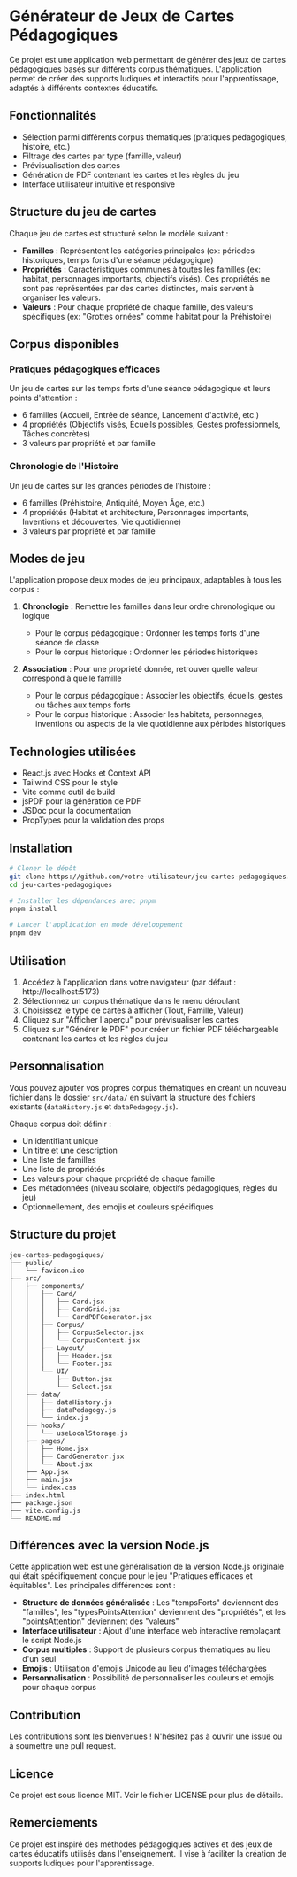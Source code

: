 # Générateur de Jeux de Cartes Pédagogiques

Ce projet est une application web permettant de générer des jeux de cartes pédagogiques basés sur différents corpus thématiques. L'application permet de créer des supports ludiques et interactifs pour l'apprentissage, adaptés à différents contextes éducatifs.

## Fonctionnalités

- Sélection parmi différents corpus thématiques (pratiques pédagogiques, histoire, etc.)
- Filtrage des cartes par type (famille, valeur)
- Prévisualisation des cartes
- Génération de PDF contenant les cartes et les règles du jeu
- Interface utilisateur intuitive et responsive

## Structure du jeu de cartes

Chaque jeu de cartes est structuré selon le modèle suivant :

- **Familles** : Représentent les catégories principales (ex: périodes historiques, temps forts d'une séance pédagogique)
- **Propriétés** : Caractéristiques communes à toutes les familles (ex: habitat, personnages importants, objectifs visés). Ces propriétés ne sont pas représentées par des cartes distinctes, mais servent à organiser les valeurs.
- **Valeurs** : Pour chaque propriété de chaque famille, des valeurs spécifiques (ex: "Grottes ornées" comme habitat pour la Préhistoire)

## Corpus disponibles

### Pratiques pédagogiques efficaces

Un jeu de cartes sur les temps forts d'une séance pédagogique et leurs points d'attention :

- 6 familles (Accueil, Entrée de séance, Lancement d'activité, etc.)
- 4 propriétés (Objectifs visés, Écueils possibles, Gestes professionnels, Tâches concrètes)
- 3 valeurs par propriété et par famille

### Chronologie de l'Histoire

Un jeu de cartes sur les grandes périodes de l'histoire :

- 6 familles (Préhistoire, Antiquité, Moyen Âge, etc.)
- 4 propriétés (Habitat et architecture, Personnages importants, Inventions et découvertes, Vie quotidienne)
- 3 valeurs par propriété et par famille

## Modes de jeu

L'application propose deux modes de jeu principaux, adaptables à tous les corpus :

1. **Chronologie** : Remettre les familles dans leur ordre chronologique ou logique

    - Pour le corpus pédagogique : Ordonner les temps forts d'une séance de classe
    - Pour le corpus historique : Ordonner les périodes historiques

2. **Association** : Pour une propriété donnée, retrouver quelle valeur correspond à quelle famille
    - Pour le corpus pédagogique : Associer les objectifs, écueils, gestes ou tâches aux temps forts
    - Pour le corpus historique : Associer les habitats, personnages, inventions ou aspects de la vie quotidienne aux périodes historiques

## Technologies utilisées

- React.js avec Hooks et Context API
- Tailwind CSS pour le style
- Vite comme outil de build
- jsPDF pour la génération de PDF
- JSDoc pour la documentation
- PropTypes pour la validation des props

## Installation

```bash
# Cloner le dépôt
git clone https://github.com/votre-utilisateur/jeu-cartes-pedagogiques.git
cd jeu-cartes-pedagogiques

# Installer les dépendances avec pnpm
pnpm install

# Lancer l'application en mode développement
pnpm dev
```

## Utilisation

1. Accédez à l'application dans votre navigateur (par défaut : http://localhost:5173)
2. Sélectionnez un corpus thématique dans le menu déroulant
3. Choisissez le type de cartes à afficher (Tout, Famille, Valeur)
4. Cliquez sur "Afficher l'aperçu" pour prévisualiser les cartes
5. Cliquez sur "Générer le PDF" pour créer un fichier PDF téléchargeable contenant les cartes et les règles du jeu

## Personnalisation

Vous pouvez ajouter vos propres corpus thématiques en créant un nouveau fichier dans le dossier `src/data/` en suivant la structure des fichiers existants (`dataHistory.js` et `dataPedagogy.js`).

Chaque corpus doit définir :

- Un identifiant unique
- Un titre et une description
- Une liste de familles
- Une liste de propriétés
- Les valeurs pour chaque propriété de chaque famille
- Des métadonnées (niveau scolaire, objectifs pédagogiques, règles du jeu)
- Optionnellement, des emojis et couleurs spécifiques

## Structure du projet

```
jeu-cartes-pedagogiques/
├── public/
│   └── favicon.ico
├── src/
│   ├── components/
│   │   ├── Card/
│   │   │   ├── Card.jsx
│   │   │   ├── CardGrid.jsx
│   │   │   └── CardPDFGenerator.jsx
│   │   ├── Corpus/
│   │   │   ├── CorpusSelector.jsx
│   │   │   └── CorpusContext.jsx
│   │   ├── Layout/
│   │   │   ├── Header.jsx
│   │   │   └── Footer.jsx
│   │   └── UI/
│   │       ├── Button.jsx
│   │       └── Select.jsx
│   ├── data/
│   │   ├── dataHistory.js
│   │   ├── dataPedagogy.js
│   │   └── index.js
│   ├── hooks/
│   │   └── useLocalStorage.js
│   ├── pages/
│   │   ├── Home.jsx
│   │   ├── CardGenerator.jsx
│   │   └── About.jsx
│   ├── App.jsx
│   ├── main.jsx
│   └── index.css
├── index.html
├── package.json
├── vite.config.js
└── README.md
```

## Différences avec la version Node.js

Cette application web est une généralisation de la version Node.js originale qui était spécifiquement conçue pour le jeu "Pratiques efficaces et équitables". Les principales différences sont :

- **Structure de données généralisée** : Les "tempsForts" deviennent des "familles", les "typesPointsAttention" deviennent des "propriétés", et les "pointsAttention" deviennent des "valeurs"
- **Interface utilisateur** : Ajout d'une interface web interactive remplaçant le script Node.js
- **Corpus multiples** : Support de plusieurs corpus thématiques au lieu d'un seul
- **Emojis** : Utilisation d'emojis Unicode au lieu d'images téléchargées
- **Personnalisation** : Possibilité de personnaliser les couleurs et emojis pour chaque corpus

## Contribution

Les contributions sont les bienvenues ! N'hésitez pas à ouvrir une issue ou à soumettre une pull request.

## Licence

Ce projet est sous licence MIT. Voir le fichier LICENSE pour plus de détails.

## Remerciements

Ce projet est inspiré des méthodes pédagogiques actives et des jeux de cartes éducatifs utilisés dans l'enseignement. Il vise à faciliter la création de supports ludiques pour l'apprentissage.
